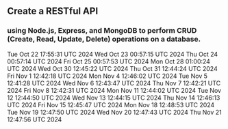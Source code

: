 ## Create a RESTful API 
### using Node.js, Express, and MongoDB to perform CRUD (Create, Read, Update, Delete) operations on a database.
Tue Oct 22 17:55:31 UTC 2024
Wed Oct 23 00:57:15 UTC 2024
Thu Oct 24 00:57:14 UTC 2024
Fri Oct 25 00:57:53 UTC 2024
Mon Oct 28 01:00:24 UTC 2024
Wed Oct 30 12:45:22 UTC 2024
Thu Oct 31 12:44:24 UTC 2024
Fri Nov  1 12:42:18 UTC 2024
Mon Nov  4 12:46:02 UTC 2024
Tue Nov  5 12:41:28 UTC 2024
Wed Nov  6 12:43:47 UTC 2024
Thu Nov  7 12:42:21 UTC 2024
Fri Nov  8 12:42:31 UTC 2024
Mon Nov 11 12:44:02 UTC 2024
Tue Nov 12 12:44:50 UTC 2024
Wed Nov 13 12:44:15 UTC 2024
Thu Nov 14 12:46:13 UTC 2024
Fri Nov 15 12:45:47 UTC 2024
Mon Nov 18 12:48:53 UTC 2024
Tue Nov 19 12:47:50 UTC 2024
Wed Nov 20 12:47:43 UTC 2024
Thu Nov 21 12:47:56 UTC 2024
